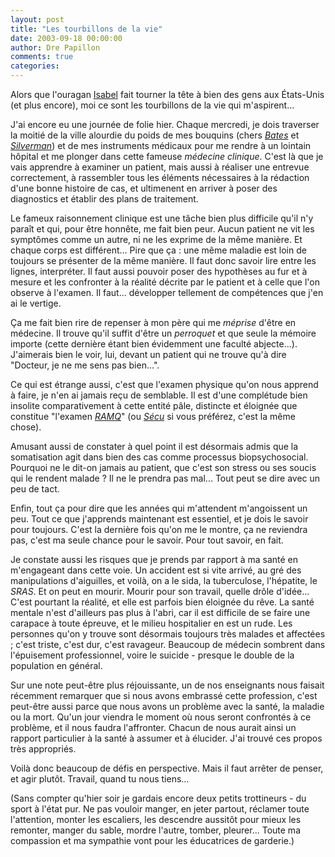 ```yaml
---
layout: post
title: "Les tourbillons de la vie"
date: 2003-09-18 00:00:00
author: Dre Papillon
comments: true
categories: 
---
```



Alors que l'ouragan [Isabel](http://fr.news.yahoo.com/030918/202/3eij7.html) fait tourner la tête à bien des gens aux États-Unis (et plus encore), moi ce sont les tourbillons de la vie qui m'aspirent...

J'ai encore eu une journée de folie hier.  Chaque mercredi, je dois traverser la moitié de la ville alourdie du poids de mes bouquins (chers *[Bates](http://www.amazon.com/exec/obidos/ASIN/0781735114/qid=1063908946/sr=2-1/ref=sr_2_1/104-5774038-3023955)* et [*Silverman*](http://www.amazon.com/exec/obidos/tg/detail/-/1857751892/qid=1063909244/sr=1-2/ref=sr_1_2/104-5774038-3023955?v=glance&amp;s=books)) et de mes instruments médicaux pour me rendre à un lointain hôpital et me plonger dans cette fameuse *médecine clinique*.  C'est là que je vais apprendre à examiner un patient, mais aussi à réaliser une entrevue correctement, à rassembler tous les éléments nécessaires à la rédaction d'une bonne histoire de cas, et ultimenent en arriver à poser des diagnostics et établir des plans de traitement.

Le fameux raisonnement clinique est une tâche bien plus difficile qu'il n'y paraît et qui, pour être honnête, me fait bien peur.  Aucun patient ne vit les symptômes comme un autre, ni ne les exprime de la même manière.  Et chaque corps est différent...  Pire que ça : une même maladie est loin de toujours se présenter de la même manière.  Il faut donc savoir lire entre les lignes, interpréter.  Il faut aussi pouvoir poser des hypothèses au fur et à mesure et les confronter à la réalité décrite par le patient et à celle que l'on observe à l'examen.  Il faut...  développer tellement de compétences que j'en ai le vertige.

Ça me fait bien rire de repenser à mon père qui me *méprise* d'être en médecine.  Il trouve qu'il suffit d'être un *perroquet* et que seule la mémoire importe (cette dernière étant bien évidemment une faculté abjecte...).  J'aimerais bien le voir, lui, devant un patient qui ne trouve qu'à dire "Docteur, je ne me sens pas bien...".

Ce qui est étrange aussi, c'est que l'examen physique qu'on nous apprend à faire, je n'en ai jamais reçu de semblable.  Il est d'une complétude bien insolite comparativement à cette entité pâle, distincte et éloignée que constitue "l'examen [*RAMQ*](http://www.ramq.gouv.qc.ca/crc/)" (ou *[Sécu](http://www.securite-sociale.fr/)* si vous préférez, c'est la même chose).

Amusant aussi de constater à quel point il est désormais admis que la somatisation agit dans bien des cas comme processus biopsychosocial.  Pourquoi ne le dit-on jamais au patient, que c'est son stress ou ses soucis qui le rendent malade ?  Il ne le prendra pas mal...  Tout peut se dire avec un peu de tact.

Enfin, tout ça pour dire que les années qui m'attendent m'angoissent un peu.  Tout ce que j'apprends maintenant est essentiel, et je dois le savoir pour toujours.  C'est la dernière fois qu'on me le montre, ça ne reviendra pas, c'est ma seule chance pour le savoir.  Pour tout savoir, en fait.

Je constate aussi les risques que je prends par rapport à ma santé en m'engageant dans cette voie.  Un accident est si vite arrivé, au gré des manipulations d'aiguilles, et voilà, on a le sida, la tuberculose, l'hépatite, le *SRAS*.  Et on peut en mourir.  Mourir pour son travail, quelle drôle d'idée...  C'est pourtant la réalité, et elle est parfois bien éloignée du rêve.  La santé mentale n'est d'ailleurs pas plus à l'abri, car il est difficile de se faire une carapace à toute épreuve, et le milieu hospitalier en est un rude.  Les personnes qu'on y trouve sont désormais toujours très malades et affectées ; c'est triste, c'est dur, c'est ravageur.  Beaucoup de médecin sombrent dans l'épuisement professionnel, voire le suicide - presque le double de la population en général.

Sur une note peut-être plus réjouissante, un de nos enseignants nous faisait récemment remarquer que si nous avons embrassé cette profession, c'est peut-être aussi parce que nous avons un problème avec la santé, la maladie ou la mort.  Qu'un jour viendra le moment où nous seront confrontés à ce problème, et il nous faudra l'affronter.  Chacun de nous aurait ainsi un rapport particulier à la santé à assumer et à élucider.  J'ai trouvé ces propos très appropriés.

Voilà donc beaucoup de défis en perspective.  Mais il faut arrêter de penser, et agir plutôt.  Travail, quand tu nous tiens...

(Sans compter qu'hier soir je gardais encore deux petits trottineurs - du sport à l'état pur.  Ne pas vouloir manger, en jeter partout, réclamer toute l'attention, monter les escaliers, les descendre aussitôt pour mieux les remonter, manger du sable, mordre l'autre, tomber, pleurer...  Toute ma compassion et ma sympathie vont pour les éducatrices de garderie.)

